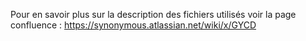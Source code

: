 Pour en savoir plus sur la description des fichiers utilisés voir la page confluence  : https://synonymous.atlassian.net/wiki/x/GYCD

